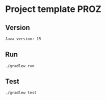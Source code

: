 # Project template PROZ
## Version
```bash
Java version: 15
```
## Run
```bash
./gradlew run
```

## Test

```bash
./gradlew test
```
